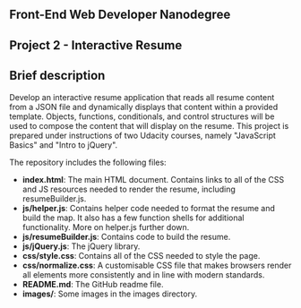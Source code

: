 ## Front-End Web Developer Nanodegree
## Project 2 - Interactive Resume

## Brief description
Develop an interactive resume application that reads all resume content from a JSON file and dynamically displays that content within a provided template.  Objects, functions, conditionals, and control structures will be used to compose the content that will display on the resume. This project is prepared under instructions of two Udacity courses, namely "JavaScript Basics" and "Intro to jQuery".

The repository includes the following files:

* **index.html**: The main HTML document. Contains links to all of the CSS and JS resources needed to render the resume, including resumeBuilder.js.
* **js/helper.js**: Contains helper code needed to format the resume and build the map. It also has a few function shells for additional functionality. More on helper.js further down.
* **js/resumeBuilder.js**: Contains code to build the resume.
* **js/jQuery.js**: The jQuery library.
* **css/style.css**: Contains all of the CSS needed to style the page.
* **css/normalize.css**: A customisable CSS file that makes browsers render all elements more consistently and in line with modern standards.
* **README.md**: The GitHub readme file.
* **images/**: Some images in the images directory.
